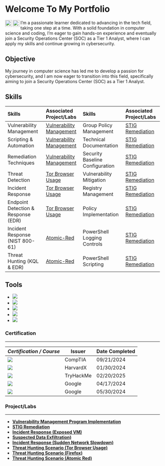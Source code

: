# Welcome To My Portfolio 

[<img align="left" alt="___________ | LinkedIn" width="22px" src="https://cdn.jsdelivr.net/npm/simple-icons@v3/icons/linkedin.svg" />][linkedin]
[<img align="left" alt="GitHub" width="22px" src="https://cdn.jsdelivr.net/npm/simple-icons@v3/icons/github.svg" />][github]

[linkedin]: https://linkedin.com/in/alexander-palomares-a867202b1
[github]: https://github.com/Alexander-Palomares

I’m a passionate learner dedicated to advancing in the tech field, taking one step at a time. With a solid foundation in computer science and coding, I’m eager to gain hands-on experience and eventually join a Security Operations Center (SOC) as a Tier 1 Analyst, where I can apply my skills and continue growing in cybersecurity.

## Objective

My journey in computer science has led me to develop a passion for cybersecurity, and I am now eager to transition into this field, specifically aiming to join a Security Operations Center (SOC) as a Tier 1 Analyst.

## Skills

| Skills             | Associated Project/Labs | Skills | Associated Project/Labs |
|:-------------------|:------------------------|:-------------------|:------------------------|
|Vulnerability Management|[Vulnerability Management](https://github.com/Alexander-Palomares/Project-Vulnerability-Management)| Group Policy Management | [STIG Remediation](https://github.com/Alexander-Palomares/GitHub-Portfolio/blob/main/STIGS/WN10-AC-000020) |
|Scripting & Automation|[Vulnerability Management](https://github.com/Alexander-Palomares/Project-Vulnerability-Management)| Technical Documentation | [STIG Remediation](https://github.com/Alexander-Palomares/GitHub-Portfolio/blob/main/STIGS/WN10-AC-000020) |
|Remediation Techniques|[Vulnerability Management](https://github.com/Alexander-Palomares/Project-Vulnerability-Management)| Security Baseline Configuration| [STIG Remediation](https://github.com/Alexander-Palomares/GitHub-Portfolio/blob/main/STIGS/WN10-CC-000005.ps1) |
|Threat Detection|[Tor Browser Usage](https://github.com/Alexander-Palomares/Threat-Hunting-Scenario-Tor/tree/main)| Vulnerability Mitigation | [STIG Remediation](https://github.com/Alexander-Palomares/GitHub-Portfolio/blob/main/STIGS/WN10-CC-000052.ps1) |
|Incident Response|[Tor Browser Usage](https://github.com/Alexander-Palomares/Threat-Hunting-Scenario-Tor/tree/main)| Registry Management | [STIG Remediation](https://github.com/Alexander-Palomares/GitHub-Portfolio/blob/main/STIGS/WN10-CC-000175.ps1) |
|Endpoint Detection & Response (EDR)|[Tor Browser Usage](https://github.com/Alexander-Palomares/Threat-Hunting-Scenario-Tor/tree/main)| Policy Implementation | [STIG Remediation](https://github.com/Alexander-Palomares/GitHub-Portfolio/blob/main/STIGS/WN10-CC-000310.ps1)
|Incident Response (NIST 800-61)|[Atomic-Red](https://github.com/Alexander-Palomares/Threat-Hunting-Scenario-Atomic-Red)| PowerShell Logging Controls | [STIG Remediation](https://github.com/Alexander-Palomares/GitHub-Portfolio/blob/main/STIGS/WN10-CC-000326.ps1)|
Threat Hunting (KQL & EDR) | [Atomic-Red](https://github.com/Alexander-Palomares/Threat-Hunting-Scenario-Atomic-Red)|PowerShell Scripting| [STIG Remediation](https://github.com/Alexander-Palomares/GitHub-Portfolio/blob/main/STIGS/WN10-AU-000500.ps1) |

## Tools

- <img src="https://img.shields.io/badge/-VirusTotal-36B0FF?&style=for-the-badge&logo=VirusTotal&logoColor=white" />
- <img src="https://img.shields.io/badge/-Google%20Identity%20Platform-4285F4?&style=for-the-badge&logo=Google&logoColor=white" />
- <img src="https://img.shields.io/badge/-Linux%20Command%20Line-000000?&style=for-the-badge&logo=Linux&logoColor=white" />
- <img src="https://img.shields.io/badge/-PowerShell-5391FE?&style=for-the-badge&logo=Microsoft%20PowerShell&logoColor=white" />
- <img src="https://img.shields.io/badge/-Active%20Directory-0078D4?&style=for-the-badge&logo=Microsoft%20Active%20Directory&logoColor=white" />


### Certification
* * * 

| ***Certification / Course***                 | **Issuer**       | **Date Completed** |
|----------------------------------------------|------------------|---------------------|
| <img src="https://img.shields.io/badge/-Security%2B-FF0000?&style=for-the-badge&logo=CompTIA&logoColor=white" /> | CompTIA          | 09/21/2024          |
| <img src="https://img.shields.io/badge/-CS50x%20Certification-222222?&style=for-the-badge&logo=Harvard&logoColor=white" />| HarvardX         | 01/30/2024          |
| <img src="https://img.shields.io/badge/-TryHackMe%20SOC%20Level%201-1E1E1E?&style=for-the-badge&logo=TryHackMe&logoColor=white" />| TryHackMe        | 02/20/2025          |
| <img src="https://img.shields.io/badge/-Google%20IT%20Support-0F9D58?&style=for-the-badge&logo=Google&logoColor=white" />| Google           | 04/17/2024          |
|<img src="https://img.shields.io/badge/-Google%20Cybersecurity%20Certificate-4285F4?&style=for-the-badge&logo=Google&logoColor=white" /> | Google           | 05/30/2024          |

### Project/Labs 
* * *

- **[Vulnerability Management Program Implementation](https://github.com/Alexander-Palomares/Project-Vulnerability-Management)**
- **[STIG Remediation](https://github.com/Alexander-Palomares/GitHub-Portfolio/tree/main/STIGS)**
- **[Incident Response (Exposed VM)](https://github.com/Alexander-Palomares/Incident-Response-exposed-machine)**
- **[Suspected Data Exfiltration)](https://github.com/Alexander-Palomares/Incident-Response-Suspected-Data-Exfiltration-from-PIPd-Employee-)**
- **[Incident Response (Sudden Network Slowdown)](https://github.com/Alexander-Palomares/Incident-Response-Sudden-Network-Slowdowns-)**
- **[Threat Hunting Scenario (Tor Browser Usage)](https://github.com/Alexander-Palomares/Threat-Hunting-Scenario-Tor/tree/main)**
- **[Threat Hunting Scenario (Firefox)](https://github.com/Alexander-Palomares/Threat-Hunting-Scenario-Malicious-Firefox)**
- **[Threat Hunting Scenario (Atomic Red)](https://github.com/Alexander-Palomares/Threat-Hunting-Scenario-Atomic-Red)**



